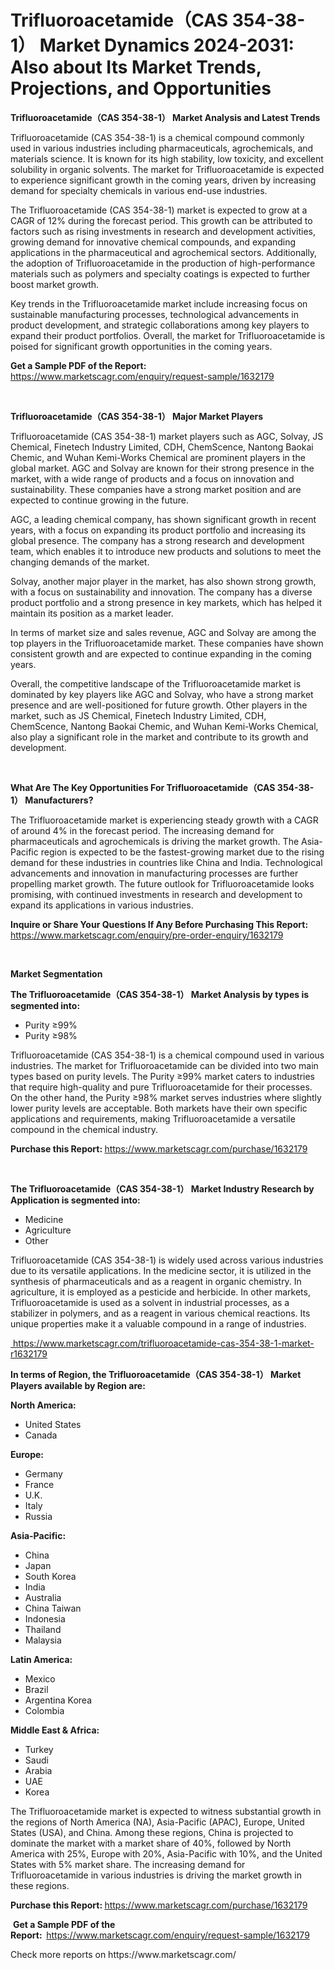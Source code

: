 <p><h1>Trifluoroacetamide（CAS 354-38-1） Market Dynamics 2024-2031: Also about Its Market Trends, Projections, and Opportunities</h1></p><p><strong>Trifluoroacetamide（CAS 354-38-1） Market Analysis and Latest Trends</strong></p>
<p><p>Trifluoroacetamide (CAS 354-38-1) is a chemical compound commonly used in various industries including pharmaceuticals, agrochemicals, and materials science. It is known for its high stability, low toxicity, and excellent solubility in organic solvents. The market for Trifluoroacetamide is expected to experience significant growth in the coming years, driven by increasing demand for specialty chemicals in various end-use industries.</p><p>The Trifluoroacetamide (CAS 354-38-1) market is expected to grow at a CAGR of 12% during the forecast period. This growth can be attributed to factors such as rising investments in research and development activities, growing demand for innovative chemical compounds, and expanding applications in the pharmaceutical and agrochemical sectors. Additionally, the adoption of Trifluoroacetamide in the production of high-performance materials such as polymers and specialty coatings is expected to further boost market growth.</p><p>Key trends in the Trifluoroacetamide market include increasing focus on sustainable manufacturing processes, technological advancements in product development, and strategic collaborations among key players to expand their product portfolios. Overall, the market for Trifluoroacetamide is poised for significant growth opportunities in the coming years.</p></p>
<p><strong>Get a Sample PDF of the Report:&nbsp;</strong> <a href="https://www.marketscagr.com/enquiry/request-sample/1632179">https://www.marketscagr.com/enquiry/request-sample/1632179</a></p>
<p>&nbsp;</p>
<p><strong>Trifluoroacetamide（CAS 354-38-1） Major Market Players</strong></p>
<p><p>Trifluoroacetamide (CAS 354-38-1) market players such as AGC, Solvay, JS Chemical, Finetech Industry Limited, CDH, ChemScence, Nantong Baokai Chemic, and Wuhan Kemi-Works Chemical are prominent players in the global market. AGC and Solvay are known for their strong presence in the market, with a wide range of products and a focus on innovation and sustainability. These companies have a strong market position and are expected to continue growing in the future.</p><p>AGC, a leading chemical company, has shown significant growth in recent years, with a focus on expanding its product portfolio and increasing its global presence. The company has a strong research and development team, which enables it to introduce new products and solutions to meet the changing demands of the market.</p><p>Solvay, another major player in the market, has also shown strong growth, with a focus on sustainability and innovation. The company has a diverse product portfolio and a strong presence in key markets, which has helped it maintain its position as a market leader.</p><p>In terms of market size and sales revenue, AGC and Solvay are among the top players in the Trifluoroacetamide market. These companies have shown consistent growth and are expected to continue expanding in the coming years.</p><p>Overall, the competitive landscape of the Trifluoroacetamide market is dominated by key players like AGC and Solvay, who have a strong market presence and are well-positioned for future growth. Other players in the market, such as JS Chemical, Finetech Industry Limited, CDH, ChemScence, Nantong Baokai Chemic, and Wuhan Kemi-Works Chemical, also play a significant role in the market and contribute to its growth and development.</p></p>
<p>&nbsp;</p>
<p><strong>What Are The Key Opportunities For Trifluoroacetamide（CAS 354-38-1） Manufacturers?</strong></p>
<p><p>The Trifluoroacetamide market is experiencing steady growth with a CAGR of around 4% in the forecast period. The increasing demand for pharmaceuticals and agrochemicals is driving the market growth. The Asia-Pacific region is expected to be the fastest-growing market due to the rising demand for these industries in countries like China and India. Technological advancements and innovation in manufacturing processes are further propelling market growth. The future outlook for Trifluoroacetamide looks promising, with continued investments in research and development to expand its applications in various industries.</p></p>
<p><strong>Inquire or Share Your Questions If Any Before Purchasing This Report:</strong> <a href="https://www.marketscagr.com/enquiry/pre-order-enquiry/1632179">https://www.marketscagr.com/enquiry/pre-order-enquiry/1632179</a></p>
<p>&nbsp;</p>
<p><strong>Market Segmentation</strong></p>
<p><strong>The Trifluoroacetamide（CAS 354-38-1） Market Analysis by types is segmented into:</strong></p>
<p><ul><li>Purity ≥99%</li><li>Purity ≥98%</li></ul></p>
<p><p>Trifluoroacetamide (CAS 354-38-1) is a chemical compound used in various industries. The market for Trifluoroacetamide can be divided into two main types based on purity levels. The Purity ≥99% market caters to industries that require high-quality and pure Trifluoroacetamide for their processes. On the other hand, the Purity ≥98% market serves industries where slightly lower purity levels are acceptable. Both markets have their own specific applications and requirements, making Trifluoroacetamide a versatile compound in the chemical industry.</p></p>
<p><strong>Purchase this Report:&nbsp;</strong><a href="https://www.marketscagr.com/purchase/1632179">https://www.marketscagr.com/purchase/1632179</a></p>
<p>&nbsp;</p>
<p><strong>The Trifluoroacetamide（CAS 354-38-1） Market Industry Research by Application is segmented into:</strong></p>
<p><ul><li>Medicine</li><li>Agriculture</li><li>Other</li></ul></p>
<p><p>Trifluoroacetamide (CAS 354-38-1) is widely used across various industries due to its versatile applications. In the medicine sector, it is utilized in the synthesis of pharmaceuticals and as a reagent in organic chemistry. In agriculture, it is employed as a pesticide and herbicide. In other markets, Trifluoroacetamide is used as a solvent in industrial processes, as a stabilizer in polymers, and as a reagent in various chemical reactions. Its unique properties make it a valuable compound in a range of industries.</p></p>
<p><a href="https://www.marketscagr.com/trifluoroacetamide-cas-354-38-1-market-r1632179">&nbsp;https://www.marketscagr.com/trifluoroacetamide-cas-354-38-1-market-r1632179</a></p>
<p><strong>In terms of Region, the Trifluoroacetamide（CAS 354-38-1） Market Players available by Region are:</strong></p>
<p>
    <p> <strong> North America: </strong>
        <ul>
            <li>United States</li>
            <li>Canada</li>
        </ul>
        </p> 
    <p> <strong> Europe: </strong>
        <ul>
            <li>Germany</li>
            <li>France</li>
            <li>U.K.</li>
            <li>Italy</li>
            <li>Russia</li>
        </ul>
        </p> 
    <p> <strong> Asia-Pacific: </strong>
        <ul>
            <li>China</li>
            <li>Japan</li>
            <li>South Korea</li>
            <li>India</li>
            <li>Australia</li>
            <li>China Taiwan</li>
            <li>Indonesia</li>
            <li>Thailand</li>
            <li>Malaysia</li>
        </ul>
        </p> 
    <p> <strong> Latin America: </strong>
        <ul>
            <li>Mexico</li>
            <li>Brazil</li>
            <li>Argentina Korea</li>
            <li>Colombia</li>
        </ul>
        </p> 
    <p> <strong> Middle East & Africa: </strong>
        <ul>
            <li>Turkey</li>
            <li>Saudi</li>
            <li>Arabia</li>
            <li>UAE</li>
            <li>Korea</li>
        </ul>
    </p>
    </p>
<p><p>The Trifluoroacetamide market is expected to witness substantial growth in the regions of North America (NA), Asia-Pacific (APAC), Europe, United States (USA), and China. Among these regions, China is projected to dominate the market with a market share of 40%, followed by North America with 25%, Europe with 20%, Asia-Pacific with 10%, and the United States with 5% market share. The increasing demand for Trifluoroacetamide in various industries is driving the market growth in these regions.</p></p>
<p><strong>Purchase this Report: </strong><a href="https://www.marketscagr.com/purchase/1632179">https://www.marketscagr.com/purchase/1632179</a></p>
<p>&nbsp;<strong>Get a Sample PDF of the Report:&nbsp;&nbsp;</strong><a href="https://www.marketscagr.com/enquiry/request-sample/1632179">https://www.marketscagr.com/enquiry/request-sample/1632179</a></p>
<p><strong></strong></p>
<p>Check more reports on https://www.marketscagr.com/</p>
